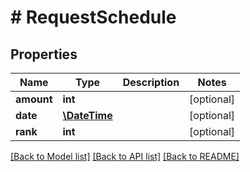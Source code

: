 # # RequestSchedule

## Properties

Name | Type | Description | Notes
------------ | ------------- | ------------- | -------------
**amount** | **int** |  | [optional] 
**date** | [**\DateTime**](\DateTime.md) |  | [optional] 
**rank** | **int** |  | [optional] 

[[Back to Model list]](../../README.md#documentation-for-models) [[Back to API list]](../../README.md#documentation-for-api-endpoints) [[Back to README]](../../README.md)


